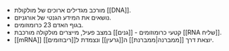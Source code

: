 - מורכב מגדילים ארוכים של מולקולת [[DNA]].
- נושאים את המידע הגנטי של אורגניזם.
- בגוף האדם 23 כרומוזומים.
- קטעי כרומוזומים - [[גנים]] במצב פעיל, מייצרים מולקולה מורכבת [[RNA שליח]].
- [[mRNA]] יוצאת דרך [[ממברנה|ממברנת]] ה[[גרעין]] ונצמדת ל[[ריבוזומים]].